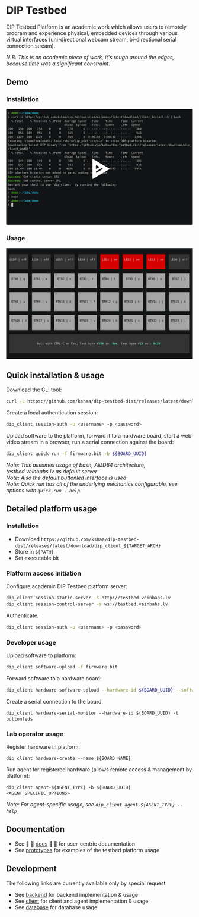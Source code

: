 # DIP Testbed
  
DIP Testbed Platform is an academic work which allows users to remotely program and experience physical, embedded devices through various virtual interfaces (uni-directional webcam stream, bi-directional serial connection stream).  
  
_N.B. This is an academic piece of work, it's rough around the edges, because time was a significant constraint._  

## Demo
### Installation
[![asciicast](./docs/assets/1qW4VymT8G2blxtuMJqJcMboe.svg)](https://asciinema.org/a/1qW4VymT8G2blxtuMJqJcMboe)  

### Usage
[![asciicast](./docs/assets/LKwWorWIw3TfYmJH7qKeG6ywP.png)](https://asciinema.org/a/LKwWorWIw3TfYmJH7qKeG6ywP)  
  
## Quick installation & usage
Download the CLI tool:
```bash
curl -L https://github.com/kshaa/dip-testbed-dist/releases/latest/download/client_install.sh | bash
```
  
Create a local authentication session:
```bash
dip_client session-auth -u <username> -p <password>
```
  
Upload software to the platform, forward it to a hardware board, start a web video stream in a browser, run a serial connection against the board: 
```bash
dip_client quick-run -f firmware.bit -b ${BOARD_UUID}
```

_Note: This assumes usage of bash, AMD64 architecture, testbed.veinbahs.lv as default server_  
_Note: Also the default buttonled interface is used_  
_Note: Quick run has all of the underlying mechanics configurable, see options with `quick-run --help`_  
  
## Detailed platform usage

### Installation
- Download `https://github.com/kshaa/dip-testbed-dist/releases/latest/download/dip_client_${TARGET_ARCH}`  
- Store in `${PATH}`
- Set executable bit

### Platform access initiation
  
Configure academic DIP Testbed platform server:
```bash
dip_client session-static-server -s http://testbed.veinbahs.lv
dip_client session-control-server -s ws://testbed.veinbahs.lv
```
  
Authenticate:  
```bash
dip_client session-auth -u <username> -p <password>
```
  
### Developer usage

Upload software to platform:
```bash
dip_client software-upload -f firmware.bit
```

Forward software to a hardware board:
```bash
dip_client hardware-software-upload --hardware-id ${BOARD_UUID} --software-id ${SOFTWARE_UUID}
```

Create a serial connection to the board:
```
dip_client hardware-serial-monitor --hardware-id ${BOARD_UUID} -t buttonleds
```

### Lab operator usage
  
Register hardware in platform:
```
dip_client hardware-create --name ${BOARD_NAME}
```
  
Run agent for registered hardware (allows remote access & management by platform):
```
dip_client agent-${AGENT_TYPE} -b ${BOARD_UUID} <AGENT_SPECIFIC_OPTIONS>
```
  
_Note: For agent-specific usage, see `dip_client agent-${AGENT_TYPE} --help`_  
  
## Documentation
- See 🌼 🌻 [docs](./docs/README.md) 🌻 🌼 for user-centric documentation  
- See [prototypes](./prototypes/README.md) for examples of the testbed platform usage  
  
## Development
The following links are currently available only by special request  
  
- See [backend](./backend/README.md) for backend implementation & usage  
- See [client](./client/README.md) for client and agent implementation & usage  
- See [database](./database/README.md) for database usage  
  